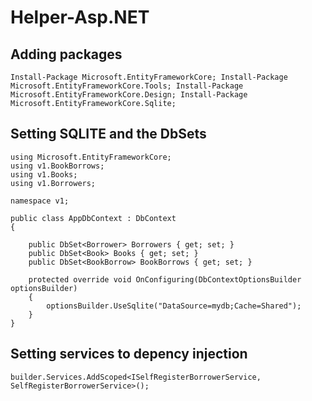 # Helper-Asp.NET

## Adding packages

```
Install-Package Microsoft.EntityFrameworkCore; Install-Package Microsoft.EntityFrameworkCore.Tools; Install-Package Microsoft.EntityFrameworkCore.Design; Install-Package Microsoft.EntityFrameworkCore.Sqlite;
```

## Setting SQLITE and the DbSets

```
using Microsoft.EntityFrameworkCore;
using v1.BookBorrows;
using v1.Books;
using v1.Borrowers;

namespace v1;

public class AppDbContext : DbContext
{

    public DbSet<Borrower> Borrowers { get; set; }
    public DbSet<Book> Books { get; set; }
    public DbSet<BookBorrow> BookBorrows { get; set; }

    protected override void OnConfiguring(DbContextOptionsBuilder optionsBuilder)
    {
        optionsBuilder.UseSqlite("DataSource=mydb;Cache=Shared");
    }
}
```

## Setting services to depency injection

```
builder.Services.AddScoped<ISelfRegisterBorrowerService, SelfRegisterBorrowerService>();
```
